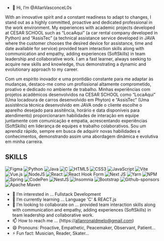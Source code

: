 - 👋 Hi, I’m @AllanVasconceL0s

With an innovative spirit and a constant readiness to adapt to changes, I stand out as a highly committed, proactive and dedicated professional in the work environment. 
My experiences with academic projects developed at CESAR SCHOOL such as “LocaAqui” (a car rental company developed in Python) and “AssisTec” (a technical assistance service developed in JAVA 
where the customer chooses the desired device for assistance, time and date available for service) provided team interaction skills along with communication and empathy, adding experiences (SoftSkills) 
in team leadership and collaborative work. I am a fast learner, always seeking to acquire new skills and knowledge, thus demonstrating a dynamic and evolutionary approach to my career.

Com um espírito inovador e uma prontidão constante para me adaptar às mudanças, destaco-me como um profissional altamente comprometido, proativo e dedicado no ambiente de trabalho.
Minhas experiências com projetos acadêmicos desenvolvidos na CESAR SCHOOL como “LocaAqui” (Uma locadoura de carros desenvolvido em Phyton) e “AssisTec” (Uma assistência técnica desenvolvido em JAVA onde o
cliente escolhe o aparelho desejado para assitência, horário e data disponíveis para atendimento) proporcionaram habilidades de interação em equipe juntamente com comunicação
e empatia, acrescentando experiências (SoftSkills) em liderança de equipes e trabalho colaborativos. Sou um aprendiz rápido, sempre em busca de adquirir novas habilidades e conhecimentos,
demonstrando assim uma abordagem dinâmica e evolutiva em minha carreira. 

## SKILLS 

![Figma](https://img.shields.io/badge/figma-%23F24E1E.svg?style=for-the-badge&logo=figma&logoColor=white) ![Python](https://img.shields.io/badge/python-3670A0?style=for-the-badge&logo=python&logoColor=ffdd54)  ![Java](https://img.shields.io/badge/java-%23ED8B00.svg?style=for-the-badge&logo=openjdk&logoColor=white) ![C](https://img.shields.io/badge/c-%2300599C.svg?style=for-the-badge&logo=c&logoColor=white) ![HTML5](https://img.shields.io/badge/html5-%23E34F26.svg?style=for-the-badge&logo=html5&logoColor=white) ![CSS3](https://img.shields.io/badge/css3-%231572B6.svg?style=for-the-badge&logo=css3&logoColor=white) ![JavaScript](https://img.shields.io/badge/javascript-%23323330.svg?style=for-the-badge&logo=javascript&logoColor=%23F7DF1E) ![Vite](https://img.shields.io/badge/vite-%23646CFF.svg?style=for-the-badge&logo=vite&logoColor=white) ![Vue.js](https://img.shields.io/badge/vuejs-%2335495e.svg?style=for-the-badge&logo=vuedotjs&logoColor=%234FC08D) ![NodeJS](https://img.shields.io/badge/node.js-6DA55F?style=for-the-badge&logo=node.js&logoColor=white) ![React](https://img.shields.io/badge/react-%2320232a.svg?style=for-the-badge&logo=react&logoColor=%2361DAFB) ![React Hook Form](https://img.shields.io/badge/React%20Hook%20Form-%23EC5990.svg?style=for-the-badge&logo=reacthookform&logoColor=white) ![Next JS](https://img.shields.io/badge/Next-black?style=for-the-badge&logo=next.js&logoColor=white) ![Yarn](https://img.shields.io/badge/yarn-%232C8EBB.svg?style=for-the-badge&logo=yarn&logoColor=white) ![NPM](https://img.shields.io/badge/NPM-%23CB3837.svg?style=for-the-badge&logo=npm&logoColor=white) ![Spring](https://img.shields.io/badge/spring-%236DB33F.svg?style=for-the-badge&logo=spring&logoColor=white) ![CodePen](https://img.shields.io/badge/Codepen-000000?style=for-the-badge&logo=codepen&logoColor=white) ![NestJS](https://img.shields.io/badge/nestjs-%23E0234E.svg?style=for-the-badge&logo=nestjs&logoColor=white) ![Insomnia](https://img.shields.io/badge/Insomnia-black?style=for-the-badge&logo=insomnia&logoColor=5849BE) ![Bootstrap](https://img.shields.io/badge/bootstrap-%238511FA.svg?style=for-the-badge&logo=bootstrap&logoColor=white) ![Github-sponsors](https://img.shields.io/badge/sponsor-30363D?style=for-the-badge&logo=GitHub-Sponsors&logoColor=#EA4AAA) ![Apache Maven](https://img.shields.io/badge/Apache%20Maven-C71A36?style=for-the-badge&logo=Apache%20Maven&logoColor=white)

- 👀 I’m interested in ... Fullstack Development
- 🌱 I’m currently learning ... Language 'C' & REACT.js
- 💞️ I’m looking to collaborate on ... provided team interaction skills along with communication and empathy, adding experiences (SoftSkills) in team leadership and collaborative work.
- 📫 How to reach me ... (https://allanronaldmelo@gmail.com)
- 😄 Pronouns: Proactive, Empathetic, Peacemaker, Observant, Patient...
- ⚡ Fun fact: Musician, Reader, Skater...

<!---
AllanVasconceL0s/AllanVasconceL0s is a ✨ special ✨ repository because its `README.md` (this file) appears on your GitHub profile.
You can click the Preview link to take a look at your changes.
--->
